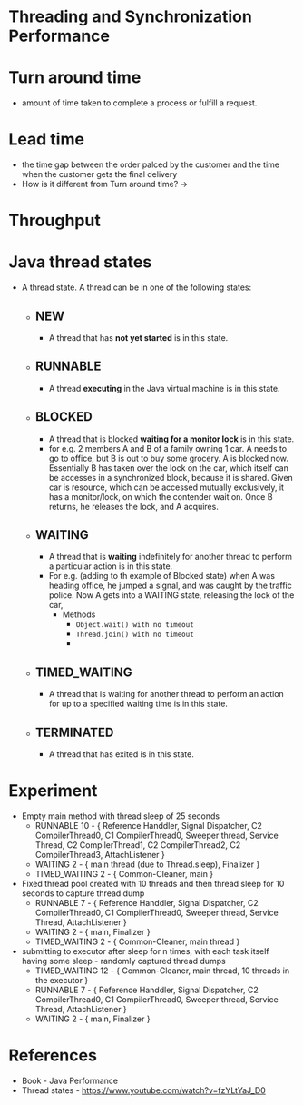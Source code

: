 # Threading and Synchronization Performance

# Turn around time
* amount of time taken to complete a process or fulfill a request.

# Lead time
* the time gap between the order palced by the customer and the time when the customer gets the final delivery
* How is it different from Turn around time? -> 

# Throughput

# Java thread states
* A thread state. A thread can be in one of the following states:
    * ## NEW
        * A thread that has **not yet started** is in this state.
    * ## RUNNABLE
        * A thread **executing** in the Java virtual machine is in this state.
    * ## BLOCKED
        * A thread that is blocked **waiting for a monitor lock** is in this state.
        * for e.g. 2 members A and B of a family owning 1 car.  A needs to go to office, but B is out to buy some grocery. A is blocked now. Essentially B has taken over the lock on the car, which itself can be accesses in a synchronized block, because it is shared. Given car is resource, which can be accessed mutually exclusively, it has a monitor/lock, on which the contender wait on. Once B returns, he releases the lock, and A acquires.
    * ## WAITING
        * A thread that is **waiting** indefinitely for another thread to perform a particular action is in this state.
        * For e.g. (adding to th example of Blocked state) when A was heading office, he jumped a signal, and was caught by the traffic police. Now A gets into a WAITING state, releasing the lock of the car,
            * Methods
                * `Object.wait() with no timeout`
                * `Thread.join() with no timeout`
                * 
    * ## TIMED_WAITING
        * A thread that is waiting for another thread to perform an action for up to a specified waiting time is in this state.
    * ## TERMINATED
        * A thread that has exited is in this state.


# Experiment
* Empty main method with thread sleep of 25 seconds
    * RUNNABLE 10 - { Reference Handdler, Signal Dispatcher, C2 CompilerThread0, C1 CompilerThread0, Sweeper thread, Service Thread, C2 CompilerThread1, C2 CompilerThread2, C2 CompilerThread3, AttachListener }
    * WAITING 2 - { main thread (due to Thread.sleep), Finalizer }
    * TIMED_WAITING 2 - { Common-Cleaner, main }
* Fixed thread pool created with 10 threads and then thread sleep for 10 seconds to capture thread dump
    * RUNNABLE 7 - { Reference Handdler, Signal Dispatcher, C2 CompilerThread0, C1 CompilerThread0, Sweeper thread, Service Thread, AttachListener }
    * WAITING 2 - { main, Finalizer }
    * TIMED_WAITING 2 - { Common-Cleaner, main thread }
* submitting to executor after sleep for n times, with each task itself having some sleep - randomly captured thread dumps
    * TIMED_WAITING 12 - { Common-Cleaner, main thread, 10 threads in the executor }
    * RUNNABLE 7 - { Reference Handdler, Signal Dispatcher, C2 CompilerThread0, C1 CompilerThread0, Sweeper thread, Service Thread, AttachListener }
    * WAITING 2 - { main, Finalizer }

# References
* Book - Java Performance
* Thread states - https://www.youtube.com/watch?v=fzYLtYaJ_D0